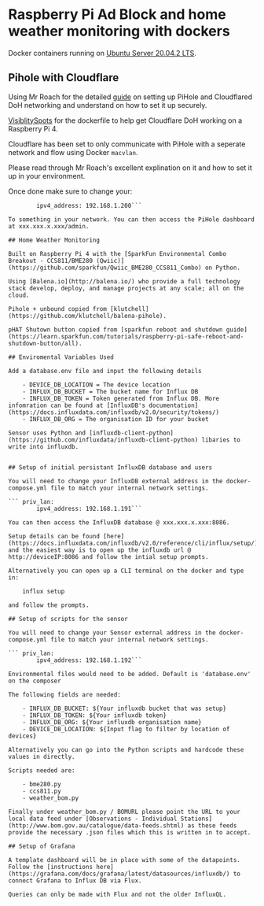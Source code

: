 # Raspberry Pi Ad Block and home weather monitoring with dockers

Docker containers running on [Ubuntu Server 20.04.2 LTS](https://ubuntu.com/download/raspberry-pi).

## Pihole with Cloudflare

Using Mr Roach for the detailed [guide](http://mroach.com/2020/08/pi-hole-and-cloudflared-with-docker/#background-and-pre-configuration) on setting up PiHole and Cloudflared DoH networking and understand on how to set it up securely.

[VisiblitySpots](https://github.com/visibilityspots/dockerfile-cloudflared) for the dockerfile to help get Cloudflare DoH working on a Raspberry Pi 4.

Cloudflare has been set to only communicate with PiHole with a seperate network and flow using Docker ```macvlan```.

Please read through Mr Roach's excellent explination on it and how to set it up in your environment.

Once done make sure to change your:
``` priv_lan:
        ipv4_address: 192.168.1.200```

To something in your network. You can then access the PiHole dashboard at xxx.xxx.x.xxx/admin.

## Home Weather Monitoring

Built on Raspberry Pi 4 with the [SparkFun Environmental Combo Breakout - CCS811/BME280 (Qwiic)](https://github.com/sparkfun/Qwiic_BME280_CCS811_Combo) on Python.

Using [Balena.io](http://balena.io/) who provide a full technology stack develop, deploy, and manage projects at any scale; all on the cloud.

Pihole + unbound copied from [klutchell](https://github.com/klutchell/balena-pihole).

pHAT Shutown button copied from [sparkfun reboot and shutdown guide](https://learn.sparkfun.com/tutorials/raspberry-pi-safe-reboot-and-shutdown-button/all).

## Enviromental Variables Used

Add a database.env file and input the following details

    - DEVICE_DB_LOCATION = The device location
    - INFLUX_DB_BUCKET = The bucket name for Influx DB
    - INFLUX_DB_TOKEN = Token generated from Influx DB. More infomration can be found at [InfluxDB's documentation](https://docs.influxdata.com/influxdb/v2.0/security/tokens/)
    - INFLUX_DB_ORG = The organisation ID for your bucket

Sensor uses Python and [influxdb-client-python](https://github.com/influxdata/influxdb-client-python) libaries to write into influxdb.


## Setup of initial persistant InfluxDB database and users

You will need to change your InfluxDB external address in the docker-compose.yml file to match your internal network settings.

``` priv_lan:
        ipv4_address: 192.168.1.191```

You can then access the InfluxDB database @ xxx.xxx.x.xxx:8086.

Setup details can be found [here](https://docs.influxdata.com/influxdb/v2.0/reference/cli/influx/setup/) and the easiest way is to open up the influxdb url @ http://deviceIP:8086 and follow the intial setup prompts.

Alternatively you can open up a CLI terminal on the docker and type in:

    influx setup 

and follow the prompts.

## Setup of scripts for the sensor

You will need to change your Sensor external address in the docker-compose.yml file to match your internal network settings.

``` priv_lan:
        ipv4_address: 192.168.1.192```

Environmental files would need to be added. Default is 'database.env' on the composer

The following fields are needed:

    - INFLUX_DB_BUCKET: ${Your influxdb bucket that was setup}
    - INFLUX_DB_TOKEN: ${Your influxdb token} 
    - INFLUX_DB_ORG: ${Your influxdb organisation name}
    - DEVICE_DB_LOCATION: ${Input flag to filter by location of devices}

Alternatively you can go into the Python scripts and hardcode these values in directly.

Scripts needed are:

    - bme280.py
    - ccs811.py
    - weather_bom.py

Finally under weather_bom.py / BOMURL please point the URL to your local data feed under [Observations - Individual Stations](http://www.bom.gov.au/catalogue/data-feeds.shtml) as these feeds provide the necessary .json files which this is written in to accept.

## Setup of Grafana

A template dashboard will be in place with some of the datapoints. Follow the [instructions here](https://grafana.com/docs/grafana/latest/datasources/influxdb/) to connect Grafana to Influx DB via Flux.

Queries can only be made with Flux and not the older InfluxQL.
